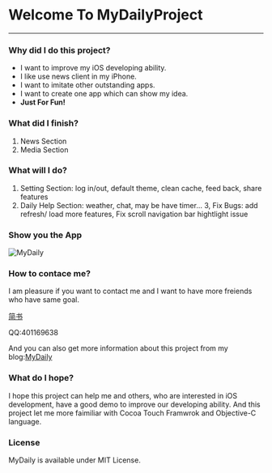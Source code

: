 # Welcome To MyDailyProject
***
### Why did I do this project?
* I want to improve my iOS developing ability.
* I like use news client in my iPhone.
* I want to imitate other outstanding apps.
* I want to create one app which can show my idea.
* **Just For Fun!**

### What did I finish?
1. News Section
2. Media Section

### What will I do?
1. Setting Section: log in/out, default theme, clean cache, feed back, share features
2. Daily Help Section: weather, chat, may be have timer...
3, Fix Bugs:  add refresh/ load more features, Fix scroll navigation bar hightlight issue

### Show you the App
![MyDaily](https://github.com/xiangfly11/Images/blob/master/MyDailyDemo1.gif)

### How to contace me?
I am pleasure if you want to contact me and I want to have more freiends who have same goal. 

[简书](http://www.jianshu.com/users/716b5a11a8d5/latest_articles)

QQ:401169638

And you can also get more information about this project from my blog:[MyDaily](http://www.jianshu.com/p/5bba5a9be2ba)

### What do I hope?
I hope this project can help me and others, who are interested in iOS development, have a good demo to improve our developing ability. And this project let me more faimiliar with Cocoa Touch Framwrok and Objective-C language. 

### License
MyDaily is available under MIT License.



